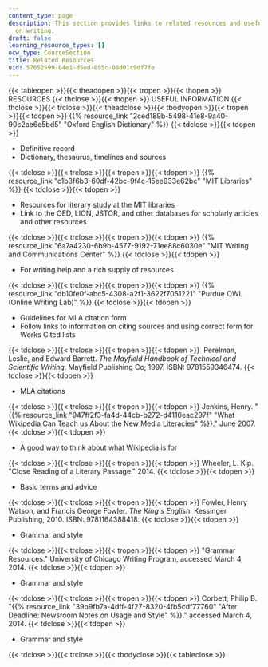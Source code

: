 ```yaml
---
content_type: page
description: This section provides links to related resources and useful information
  on writing.
draft: false
learning_resource_types: []
ocw_type: CourseSection
title: Related Resources
uid: 57652599-04e1-d5ed-895c-08d01c9df7fe
---
```

{{< tableopen >}}{{< theadopen >}}{{< tropen >}}{{< thopen >}}
RESOURCES
{{< thclose >}}{{< thopen >}}
USEFUL INFORMATION
{{< thclose >}}{{< trclose >}}{{< theadclose >}}{{< tbodyopen >}}{{< tropen >}}{{< tdopen >}}
{{% resource_link "2ced189b-5498-41e8-9a40-90c2ae6c5bd5" "Oxford English Dictionary" %}}
{{< tdclose >}}{{< tdopen >}}

- Definitive record
- Dictionary, thesaurus, timelines and sources

{{< tdclose >}}{{< trclose >}}{{< tropen >}}{{< tdopen >}}
{{% resource_link "c1b3f6b3-60df-42bc-9f4c-15ee933e62bc" "MIT Libraries" %}}
{{< tdclose >}}{{< tdopen >}}

- Resources for literary study at the MIT libraries
- Link to the OED, LION, JSTOR, and other databases for scholarly articles and other resources

{{< tdclose >}}{{< trclose >}}{{< tropen >}}{{< tdopen >}}
{{% resource_link "6a7a4230-6b9b-4577-9192-71ee88c6030e" "MIT Writing and Communications Center" %}}
{{< tdclose >}}{{< tdopen >}}

- For writing help and a rich supply of resources

{{< tdclose >}}{{< trclose >}}{{< tropen >}}{{< tdopen >}}
{{% resource_link "db10fe0f-abc5-4308-a2f1-3622f7051221" "Purdue OWL (Online Writing Lab)" %}}
{{< tdclose >}}{{< tdopen >}}

- Guidelines for MLA citation form
- Follow links to information on citing sources and using correct form for Works Cited lists

{{< tdclose >}}{{< trclose >}}{{< tropen >}}{{< tdopen >}}
 Perelman, Leslie, and Edward Barrett. *The Mayfield Handbook of Technical and Scientific Writing*. Mayfield Publishing Co, 1997. ISBN: 9781559346474.
{{< tdclose >}}{{< tdopen >}}

- MLA citations

{{< tdclose >}}{{< trclose >}}{{< tropen >}}{{< tdopen >}}
Jenkins, Henry. "{{% resource_link "947ff2f3-fa4d-44cb-b272-d4110eac297f" "What Wikipedia Can Teach us About the New Media Literacies" %}}." June 2007.
{{< tdclose >}}{{< tdopen >}}

- A good way to think about what Wikipedia is for

{{< tdclose >}}{{< trclose >}}{{< tropen >}}{{< tdopen >}}
Wheeler, L. Kip. "Close Reading of a Literary Passage." 2014.
{{< tdclose >}}{{< tdopen >}}

- Basic terms and advice

{{< tdclose >}}{{< trclose >}}{{< tropen >}}{{< tdopen >}}
Fowler, Henry Watson, and Francis George Fowler. *The King's English*. Kessinger Publishing, 2010. ISBN: 9781164388418.
{{< tdclose >}}{{< tdopen >}}

- Grammar and style

{{< tdclose >}}{{< trclose >}}{{< tropen >}}{{< tdopen >}}
"Grammar Resources." University of Chicago Writing Program, accessed March 4, 2014.
{{< tdclose >}}{{< tdopen >}}

- Grammar and style

{{< tdclose >}}{{< trclose >}}{{< tropen >}}{{< tdopen >}}
Corbett, Philip B. "{{% resource_link "39b9fb7a-4dff-4f27-8320-4fb5cdf77760" "After Deadline: Newsroom Notes on Usage and Style" %}}." accessed March 4, 2014.
{{< tdclose >}}{{< tdopen >}}

- Grammar and style

{{< tdclose >}}{{< trclose >}}{{< tbodyclose >}}{{< tableclose >}}